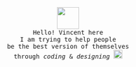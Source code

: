 <p align="center" >
  <br><br>
  <samp>
    <img src="https://media.giphy.com/media/LW5vBvAb48Oe9OoEKT/giphy.gif" width="50px">
    <br>Hello! Vincent here 
    <br> I am trying to help people
    <br>be the best version of themselves 
    <br>through  <em>coding</em> & <em> designing </em> <img src="https://media.giphy.com/media/hWM5xcVje9cQscDLbP/source.gif" width="20px"><br><br>
  </samp>
  </p>
